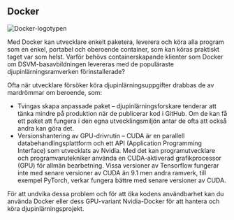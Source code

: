 ## <a name="docker"></a>Docker

![Docker-logotypen](../media/3-image1.PNG)

Med Docker kan utvecklare enkelt paketera, leverera och köra alla program som en enkel, portabel och oberoende container, som kan köras praktiskt taget var som helst. Varför behövs containerskapande klienter som Docker om DSVM-basavbildningen levereras med de populäraste djupinlärningsramverken förinstallerade?

Ofta när utvecklare försöker köra djupinlärningsuppgifter drabbas de av mardrömmar om beroende, som: 

- Tvingas skapa anpassade paket – djupinlärningsforskare tenderar att tänka mindre på produktion när de publicerar kod i GitHub. Om de kan få ett paket att fungera i den egna utvecklingsmiljön antar de ofta att också andra kan göra det.
- Versionshantering av GPU-drivrutin – CUDA är en parallell databehandlingsplattform och ett API (Application Programming Interface) som utvecklats av Nvidia. Med det kan programutvecklare och programvarutekniker använda en CUDA-aktiverad grafikprocessor (GPU) för allmän bearbetning. Vissa versioner av Tensorflow fungerar inte med senare versioner av CUDA än 9.1 men andra ramverk, till exempel PyTorch, verkar fungera bättre med senare versioner av CUDA.

För att undvika dessa problem och för att öka kodens användbarhet kan du använda Docker eller dess GPU-variant Nvidia-Docker för att hantera och köra djupinlärningsprojekt. 

<!--Quiz 
What is CUDA? 
What versioning issues do deep learning engineers deal with? -->